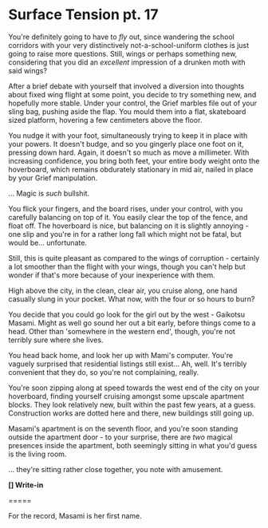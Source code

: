 # Surface Tension pt. 17

You're definitely going to have to *fly* out, since wandering the school corridors with your very distinctively not-a-school-uniform clothes is just going to raise more questions. Still, wings or perhaps something new, considering that you did an *excellent* impression of a drunken moth with said wings?

After a brief debate with yourself that involved a diversion into thoughts about fixed wing flight at some point, you decide to try something new, and hopefully more stable. Under your control, the Grief marbles file out of your sling bag, pushing aside the flap. You mould them into a flat, skateboard sized platform, hovering a few centimeters above the floor.

You nudge it with your foot, simultaneously trying to keep it in place with your powers. It doesn't budge, and so you gingerly place one foot on it, pressing down hard. Again, it doesn't so much as move a millimeter. With increasing confidence, you bring both feet, your entire body weight onto the hoverboard, which remains obdurately stationary in mid air, nailed in place by your Grief manipulation.

... Magic is *such* bullshit.

You flick your fingers, and the board rises, under your control, with you carefully balancing on top of it. You easily clear the top of the fence, and float off. The hoverboard is nice, but balancing on it is slightly annoying - one slip and you're in for a rather long fall which might not be fatal, but would be... unfortunate.

Still, this is quite pleasant as compared to the wings of corruption - certainly a lot smoother than the flight with your wings, though you can't help but wonder if that's more because of your inexperience with them.

High above the city, in the clean, clear air, you cruise along, one hand casually slung in your pocket. What now, with the four or so hours to burn?

You decide that you could go look for the girl out by the west - Gaikotsu Masami. Might as well go sound her out a bit early, before things come to a head. Other than 'somewhere in the western end', though, you're not terribly sure where she lives.

You head back home, and look her up with Mami's computer. You're vaguely surprised that residential listings still exist... Ah, well. It's terribly convenient that they do, so you're not complaining, really.

You're soon zipping along at speed towards the west end of the city on your hoverboard, finding yourself cruising amongst some upscale apartment blocks. They look relatively new, built within the past few years, at a guess. Construction works are dotted here and there, new buildings still going up.

Masami's apartment is on the seventh floor, and you're soon standing outside the apartment door - to your surprise, there are *two* magical presences inside the apartment, both seemingly sitting in what you'd guess is the living room.

... they're sitting rather close together, you note with amusement.

**\[] Write-in**

\=====​

For the record, Masami is her first name.
